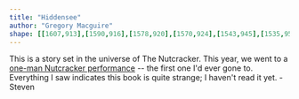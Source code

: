 ```yaml
---
title: "Hiddensee"
author: "Gregory Macguire"
shape: [[1607,913],[1590,916],[1578,920],[1570,924],[1543,945],[1535,954],[1534,960],[1530,965],[1534,972],[1534,986],[1528,993],[1530,996],[1556,1001],[1563,1008],[1565,1013],[1565,1111],[1563,1129],[1564,1143],[1562,1170],[1563,1184],[1561,1230],[1562,1265],[1560,1293],[1560,1326],[1558,1337],[1558,1494],[1554,1506],[1554,1538],[1552,1544],[1553,1580],[1551,1585],[1550,1623],[1548,1630],[1549,1648],[1545,1828],[1545,1939],[1547,1948],[1548,1987],[1547,2038],[1545,2045],[1545,2102],[1542,2131],[1548,2136],[1567,2143],[1605,2145],[1653,2143],[1660,2140],[1664,2133],[1663,2082],[1666,2001],[1666,1931],[1670,1798],[1670,1743],[1673,1672],[1673,1595],[1676,1475],[1678,1460],[1679,1376],[1681,1348],[1681,1297],[1684,1235],[1684,1180],[1686,1137],[1685,1114],[1689,1004],[1688,949],[1685,925],[1681,920],[1673,916],[1644,913]]
---
```


This is a story set in the universe of The Nutcracker. This year, we went to a [one-man Nutcracker performance](https://web.archive.org/web/20241214094728/http://www.realchrisdavis.com/) -- the first one I'd ever gone to. Everything I saw indicates this book is quite strange; I haven't read it yet. - Steven
